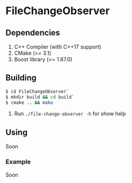 # FileChangeObserver

## Dependencies
1. C++ Compiler (with C++17 support)
1. CMake (>= 3.1)
1. Boost library (>= 1.67.0)

## Building
```Bash
$ cd FileChangeObserver`
$ mkdir build && cd build`
$ cmake .. && make
```
1. Run `./file-change-observer -h` for show help

## Using
Soon
### Example
Soon
